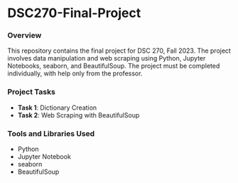 # DSC270-Final-Project

### Overview

This repository contains the final project for DSC 270, Fall 2023. The project involves data manipulation and web scraping using Python, Jupyter Notebooks, seaborn, and BeautifulSoup. The project must be completed individually, with help only from the professor.

### Project Tasks
- **Task 1**: Dictionary Creation
- **Task 2**: Web Scraping with BeautifulSoup

### Tools and Libraries Used
- Python
- Jupyter Notebook
- seaborn
- BeautifulSoup
